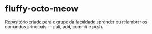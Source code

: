 # fluffy-octo-meow
Repositório criado para o grupo da faculdade aprender ou relembrar os comandos principais — pull, add, commit e push.
